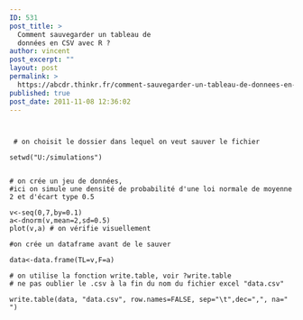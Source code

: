 ```yaml
---
ID: 531
post_title: >
  Comment sauvegarder un tableau de
  données en CSV avec R ?
author: vincent
post_excerpt: ""
layout: post
permalink: >
  https://abcdr.thinkr.fr/comment-sauvegarder-un-tableau-de-donnees-en-csv-avec-r/
published: true
post_date: 2011-11-08 12:36:02
---
```

 <pre><code><br /><br /> # on choisit le dossier dans lequel on veut sauver le fichier<br /><br />setwd("U:/simulations")<br /><br /><br /># on crée un jeu de données, <br />#ici on simule une densité de probabilité d'une loi normale de moyenne 2 et d'écart type 0.5<br /><br />v&lt;-seq(0,7,by=0.1)<br />a&lt;-dnorm(v,mean=2,sd=0.5)<br />plot(v,a) # on vérifie visuellement<br /><br />#on crée un dataframe avant de le sauver<br /><br />data&lt;-data.frame(TL=v,F=a)<br /><br /># on utilise la fonction write.table, voir ?write.table<br /># ne pas oublier le .csv à la fin du nom du fichier excel "data.csv"<br /><br />write.table(data, "data.csv", row.names=FALSE, sep="\t",dec=",", na=" ")<br /><br /> <br /></code></pre>